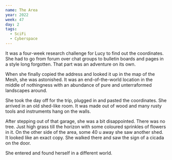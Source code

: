 ```yaml
---
name: The Area
year: 2022
week: 47
day: 2
tags:
  - SciFi
  - Cyberspace
---
```


It was a four-week research challenge for Lucy to find out the coordinates. She
had to go from forum over chat groups to bulletin boards and pages in a style
long forgotten. That part was an adventure on its own.

When she finally copied the address and looked it up in the map of the Mesh, she
was astonished. It was an end-of-the-world location in the middle of nothingness
with an abundance of pure and unterraformed landscapes around.

She took the day off for the trip, plugged in and pasted the coordinates. She
arrived in an old shed-like room. It was made out of wood and many rusty tools
and instruments hang on the walls.

After stepping out of that garage, she was a bit disappointed. There was no
tree. Just high grass till the horizon with some coloured sprinkles of flowers
in it. On the other side of the area, some 40 u away she saw another shed. It
looked like an exact copy. She walked there and saw the sign of a cicada on the
door.

She entered and found herself in a different world.
